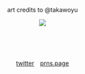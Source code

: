 <p align="center">art credits to @takawoyu
<p align="center">
 <img src="https://github.com/user-attachments/assets/cddbada8-02bc-4e05-8b56-3260e5deaab6" >

<p align="center">  

　<p align="center">[twitter](https://x.com/catfrin)  [prns.page](https://en.pronouns.page/@catfrin)
